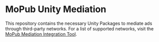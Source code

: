 # MoPub Unity Mediation
  This repository contains the necessary Unity Packages to mediate ads through third-party networks. For a list of supported networks, visit the [MoPub Mediation Integration Tool](https://developers.mopub.com/docs/mediation/integrate/).
